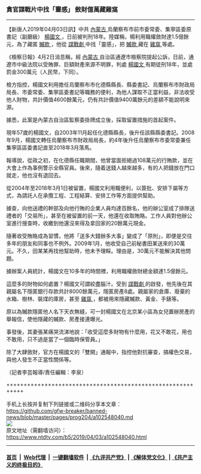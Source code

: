 ### 貪官諜戰片中找「靈感」 斂財億萬藏雞窩
------------------------

<div class="post_content" itemprop="articleBody">
 <p>
  【新唐人2019年04月03日訊】中共
  <a href="https://www.ntdtv.com/b5/內蒙古.htm">
   內蒙古
  </a>
  烏蘭察布市前市委常委、集寧區委原書記（副廳級）
  <a href="https://www.ntdtv.com/b5/楊國文.htm">
   楊國文
  </a>
  ，日前被判刑18年。陸媒稱，楊利用職權斂財達1.5億餘元，為了藏匿
  <a href="https://www.ntdtv.com/b5/贓款.htm">
   贓款
  </a>
  ，他從
  <a href="https://www.ntdtv.com/b5/諜戰劇.htm">
   諜戰劇
  </a>
  中找「靈感」，把
  <a href="https://www.ntdtv.com/b5/贓款.htm">
   贓款
  </a>
  藏在
  <a href="https://www.ntdtv.com/b5/雞窩.htm">
   雞窩
  </a>
  等處。
 </p>
 <p>
  《檢察日報》4月2日消息稱，經
  <a href="https://www.ntdtv.com/b5/內蒙古.htm">
   內蒙古
  </a>
  自治區通遼市檢察院提起公訴，日前，通遼市中級法院以受賄罪、巨額財產來源不明罪，判處
  <a href="https://www.ntdtv.com/b5/楊國文.htm">
   楊國文
  </a>
  有期徒刑18年，並處罰金300萬元（人民幣，下同）。
 </p>
 <p>
  檢方指控，楊國文利用擔任烏蘭察布市化德縣縣長、縣委書記、烏蘭察布市財政局局長、市委常委、集寧區委書記等職務的便利，為他人謀取不正當利益，非法收受他人財物，共計價值4600餘萬元，仍有共計價值9400萬餘元的差額不能說明來源。
 </p>
 <p>
  據悉，此案是內蒙古自治區監察委掛牌成立後，採取留置措施的首起案件。
 </p>
 <p>
  現年57歲的楊國文，自2003年11月起任化德縣縣長，後升任該縣縣委書記。2008年9月，楊國文轉任烏蘭察布市財政局局長，約4年後升任烏蘭察布市委常委兼任集寧區區委書記直至2018年3月落馬。
 </p>
 <p>
  報導說，從政之初，在化德縣任職期間，他曾當面拒絕過108萬元的行賄款，並在大會上作為事例警示全縣官員。後來，隨着送錢人越來越多，有的人把錢放在門口就走，他也沒有退回去。
 </p>
 <p>
  從2004年至2018年3月1日被留置，楊國文利用職便利，以簽批、安排下屬等方式，為請託人在承攬工程、工程結算、安排工作等方面提供幫助。
 </p>
 <p>
  據查，向他送禮的幹部及向他行賄的企業人員均達百餘名，他的辦公室成了排隊送禮者的「交易所」，甚至在被留置的前一天，他還在收取賄賂。工作人員對他辦公室進行搜查時，收繳到他還沒來得及拿回家的20餘萬元現金。
 </p>
 <p>
  隨著收受賄賂成為習慣，他將「送多大錢辦多大事」變成了「原則」，即便是交往多年的朋友和同事也不例外。2009年1月，他收受自己前秘書田某送來的30萬元。不久，田某某再找他幫助時，他未予理睬。理由是，30萬元不能解決其他問題。
 </p>
 <p>
  據辦案人員統計，楊國文在10多年的時間裡，利用職權斂財總金額達1.5億餘元。
 </p>
 <p>
  這麼多的財物如何處置？楊國文可謂絞盡腦汁。受到
  <a href="https://www.ntdtv.com/b5/諜戰劇.htm">
   諜戰劇
  </a>
  的啟發，他先後在其親屬名下隱匿銀行存款共計8000餘萬元，隱匿房產8處。親屬家的倉庫、廢棄的水箱、樹林、裝煤的庫房，甚至
  <a href="https://www.ntdtv.com/b5/雞窩.htm">
   雞窩
  </a>
  ，都被用來隱藏贓款、黃金、手錶等。
 </p>
 <p>
  原以為贓款隱匿他人名下天衣無縫，可一封楊國文在北京某小區為女兒置辦房產的舉報信，使他隱藏的贓款、房產接連曝光。
 </p>
 <p>
  事發後，其妻張某痛哭流涕地說：「收受這麼多財物有什麼用，花又不敢花，用也不敢用，只不過是當了一個臨時保管員。」
 </p>
 <p>
  除了大肆斂財，官方在楊國文的「雙開」通報中，指控他對抗審查，搞權色交易，與他人發生不正當性關係等。
 </p>
 <p>
  （記者李芸報導/責任編輯：李泉）
 </p>
 <div class="single_ad">
 </div>
</div>

+++++++++++++++++++++++++++++++++++++++++++++++++++++++++++<br/><br/>
手机上长按并复制下列链接或二维码分享本文章：<br/>
https://github.com/gfw-breaker/banned-news/blob/master/pages/prog204/a102548040.md <br/>
<a href='https://github.com/gfw-breaker/banned-news/blob/master/pages/prog204/a102548040.md'><img src='https://github.com/gfw-breaker/banned-news/blob/master/pages/prog204/a102548040.md.png'/></a> <br/>
原文地址（需翻墙访问）：https://www.ntdtv.com/b5/2019/04/03/a102548040.html


------------------------
#### [首页](https://github.com/gfw-breaker/banned-news/blob/master/README.md) &nbsp;|&nbsp; [Web代理](https://github.com/labour-camp/helloworld) &nbsp;|&nbsp; [一键翻墙软件](https://github.com/gfw-breaker/nogfw/blob/master/README.md) &nbsp;| [《九评共产党》](https://github.com/gfw-breaker/9ping.md/blob/master/README.md#九评之一评共产党是什么) | [《解体党文化》](https://github.com/gfw-breaker/jtdwh.md/blob/master/README.md) | [《共产主义的终极目的》](https://github.com/gfw-breaker/gczydzjmd.md/blob/master/README.md)

